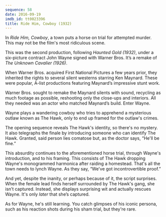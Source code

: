 ```yaml
---
sequence: 58
date: 2016-09-19
imdb_id: tt0023396
title: Ride Him, Cowboy (1932)
---
```


In _Ride Him, Cowboy_, a town puts a horse on trial for attempted murder. This may not be the film's most ridiculous scene.

This was the second production, following _Haunted Gold (1932)_, under a six-picture contract John Wayne signed with Warner Bros. It’s a remake of _The Unknown Cavalier (1926)_.

When Warner Bros. acquired First National Pictures a few years prior, they inherited the rights to several silent westerns starring Ken Maynard. These were popular, A-list productions featuring Maynard’s impressive stunt work.

Warner Bros. sought to remake the Maynard silents with sound, recycling as much footage as possible, reshooting only the close-ups and interiors. All they needed was an actor who matched Maynard’s build. Enter Wayne.

Wayne plays a wandering cowboy who tries to apprehend a mysterious outlaw known as The Hawk, only to end up framed for the outlaw's crimes.

The opening sequence reveals The Hawk's identity, so there's no mystery. It also telegraphs the finale by introducing someone who can identify The Hawk. Granted, said person lies comatose but, as the doctor says, “He'll be fine.”

This absurdity continues to the aforementioned horse trial, through Wayne's introduction, and to his framing. This consists of The Hawk dropping Wayne's monogrammed harmonica after raiding a homestead. That's all the town needs to lynch Wayne. As they say, “We've got incontrovertible proof.”

And yet, despite the inanity, or perhaps because of it, the script surprises. When the female lead finds herself surrounded by The Hawk's gang, she isn’t captured. Instead, she displays surprising wit and actually rescues Wayne. It's only _later_ that she’s captured.

As for Wayne, he's still learning. You catch glimpses of his iconic persona, such as his reaction shots during his sham trial, but they're rare.